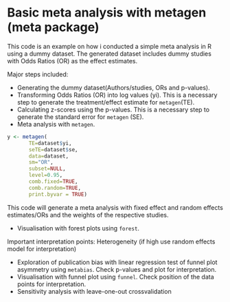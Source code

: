 # Basic meta analysis with metagen (meta package)

This code is an example on how i conducted a simple meta analysis in R using a dummy dataset. The generated dataset includes dummy 
studies with Odds Ratios (OR) as the effect estimates. 

Major steps included:
 - Generating the dummy dataset(Authors/studies, ORs and p-values). 
 - Transforming Odds Ratios (OR) into log values (yi). This is a necessary step to generate the treatment/effect estimate for `metagen`(TE).
 - Calculating z-scores using the p-values. This is a necessary step to generate the standard error for `metagen` (SE).
 - Meta analysis with `metagen`. 
 
 ```r
 y <- metagen(
        TE=dataset$yi,
        seTE=dataset$se, 
        data=dataset, 
        sm="OR",
        subset=NULL, 
        level=0.95,
        comb.fixed=TRUE, 
        comb.random=TRUE,
        print.byvar = TRUE)
  ```
  This code will generate a meta analysis with fixed effect and random effects estimates/ORs and the weights of the respective studies. 
 - Visualisation with forest plots using `forest`. 
 
 
 Important interpretation points: Heterogeneity (if high use random effects model for interpretation)
 - Exploration of publication bias with linear regression test of funnel plot asymmetry using `metabias`. Check p-values and plot for interpretation.
 - Visualisation with funnel plot using `funnel`. Check position of the data points for interpretation.
 - Sensitivity analysis with leave-one-out crossvalidation
 
 
 




